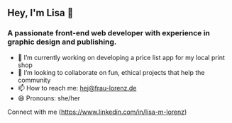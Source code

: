 ## Hey, I'm Lisa 👋
### A passionate front-end web developer with experience in graphic design and publishing.

- 🌱 I’m currently working on developing a price list app for my local print shop
- 👯 I’m looking to collaborate on fun, ethical projects that help the community
- 📫 How to reach me: hej@frau-lorenz.de
- 😄 Pronouns: she/her


Connect with me (https://www.linkedin.com/in/lisa-m-lorenz)
